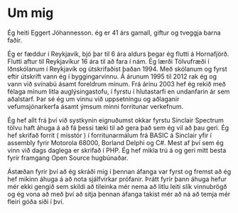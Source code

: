 # Um mig

Ég heiti Eggert Jóhannesson. ég er 41 árs gamall, giftur og tveggja barna faðir.

Ég er fæddur í Reykjavík, bjó þar til 6 ára aldurs þegar ég flutti á Hornafjörð. Flutti aftur til Reykjavíkur 16 ára til að fara í nám. Ég lærði Tölvufræði í Iðnskólanum í Reykjavík og útskrifaðist þaðan 1994. Með skólanum og fyrst eftir útskrift vann ég í byggingarvinnu. Á árunum 1995 til 2012 rak ég og vann við svínabú ásamt foreldrum mínum. Frá árinu 2003 hef ég rekið með félaga mínum litla auglýsingastofu, í fyrstu í hlutastarfi en undanfarin ár sem aðalstarf. Þar sé ég um vinnu við 
uppsetningu og aðlaganir vefumsjónarkerfa ásamt ýmsum minni forritunar verkefnum.

Ég hef allt frá því við systkynin eignuðumst okkar fyrstu Sinclair Spectrum tölvu haft áhuga á að fá þessi tæki til að gera það sem ég vil að þau geri. Ég hef skrifað forrit ( misstór ) í forritunarmálum frá BASIC á Sinclair yfir í assembly fyrir Motorola 68000, Borland Delphi og C#. Mest af því sem ég vinn við dags daglega er skrifað í PHP. Ég hef mikla trú á og geri mitt besta fyrir framgang Open Source hugbúnaðar.

Ástæðan fyrir því að ég skráði mig í þennan áfanga var fyrst og fremst að ég hef mikinn áhuga á að nota sjálfvirkar prófanir. Þrátt fyrir þann áhuga hefur mér ekki gengið sem skildi að tileinka mér nema að litlu leiti slík vinnubrögð og ég vona að með því að sitja þennan áfanga takist mér að ná að temja mér fleiri góða siði í því.